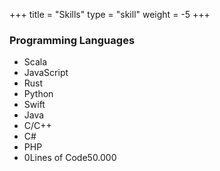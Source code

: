 +++
title = "Skills"
type = "skill"
weight = -5
+++

### Programming Languages

<div id="skills-charts">
  <ul class="bargraph" id="programming-skills">
      <li class="scala">Scala</li>
      <li class="javascript">JavaScript</li>
      <li class="rust">Rust</li>
      <li class="python">Python</li>
      <li class="swift">Swift</li>
      <li class="java">Java</li>
      <li class="c">C/C++</li>
      <li class="csharp">C#</li>
      <li class="php">PHP</li>
      <li class="loc"><span class="left">0</span><span>Lines of Code</span><span class="right">50.000</span></li>
  </ul>
</div>
